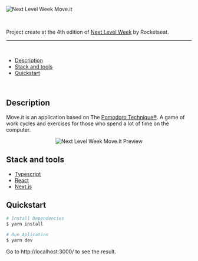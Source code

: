 <p align="center">

<img src="./.github/logo.svg" alt="Next Level Week Move.it"/></p>

<br>

Project create at the 4th edition of [Next Level Week](https://lp.rocketseat.com.br/nlw) by Rocketseat.

<hr>
<br>

- [Description](#description)
- [Stack and tools](#stack-and-tools)
- [Quickstart](#quickstart)

<br>

## Description

Move.it is an application based on The [Pomodoro Technique®](https://francescocirillo.com/pages/pomodoro-technique). A game of work cycles and exercises for those who spend a lot of time on the computer.

<p align="center">
<img src="./.github/app-preview.png" alt="Next Level Week Move.It Preview"/></p>

## Stack and tools
* [Typescript](https://www.typescriptlang.org/)
* [React](https://reactjs.org/)
* [Next.js](https://nextjs.org/)

## Quickstart

```bash
# Install Dependencies
$ yarn install

# Run Aplication
$ yarn dev
```
Go to http://localhost:3000/ to see the result.
